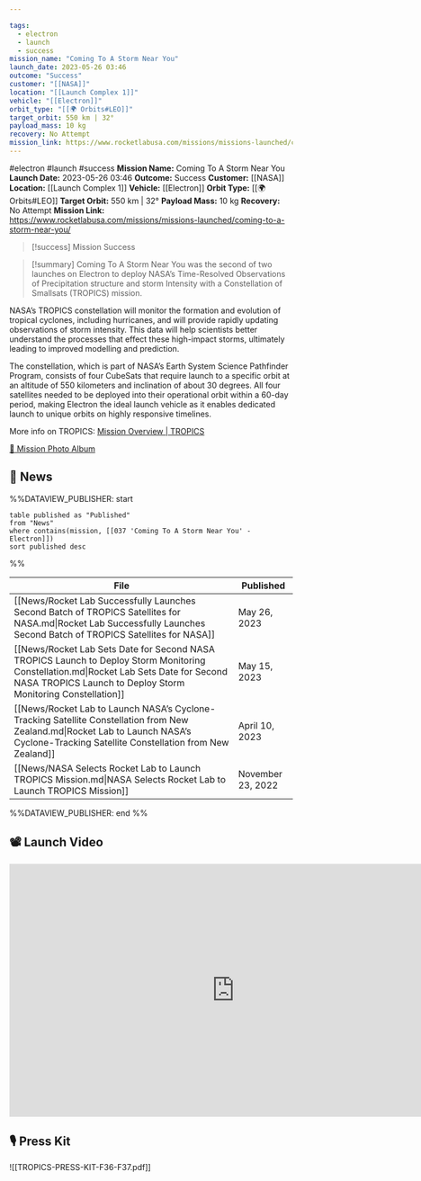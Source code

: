 ```yaml
---

tags:
  - electron
  - launch
  - success
mission_name: "Coming To A Storm Near You"
launch_date: 2023-05-26 03:46
outcome: "Success"
customer: "[[NASA]]"
location: "[[Launch Complex 1]]"
vehicle: "[[Electron]]"
orbit_type: "[[🌍 Orbits#LEO]]"
target_orbit: 550 km | 32°
payload_mass: 10 kg
recovery: No Attempt
mission_link: https://www.rocketlabusa.com/missions/missions-launched/coming-to-a-storm-near-you/
---
```


#electron #launch #success
**Mission Name:** Coming To A Storm Near You
**Launch Date:** 2023-05-26 03:46
**Outcome:** Success
**Customer:** [[NASA]]
**Location:** [[Launch Complex 1]]
**Vehicle:** [[Electron]]
**Orbit Type:** [[🌍 Orbits#LEO]]
**Target Orbit:** 550 km | 32°
**Payload Mass:** 10 kg
**Recovery:** No Attempt
**Mission Link:** https://www.rocketlabusa.com/missions/missions-launched/coming-to-a-storm-near-you/

>[!success] Mission Success

>[!summary]
Coming To A Storm Near You was the second of two launches on Electron to deploy NASA’s Time-Resolved Observations of Precipitation structure and storm Intensity with a Constellation of Smallsats (TROPICS) mission.
>
NASA’s TROPICS constellation will monitor the formation and evolution of tropical cyclones, including hurricanes, and will provide rapidly updating observations of storm intensity. This data will help scientists better understand the processes that effect these high-impact storms, ultimately leading to improved modelling and prediction.
>
The constellation, which is part of NASA’s Earth System Science Pathfinder Program, consists of four CubeSats that require launch to a specific orbit at an altitude of 550 kilometers and inclination of about 30 degrees. All four satellites needed to be deployed into their operational orbit within a 60-day period, making Electron the ideal launch vehicle as it enables dedicated launch to unique orbits on highly responsive timelines. 
>
More info on TROPICS: [Mission Overview | TROPICS](https://tropics.ll.mit.edu/CMS/tropics/Mission-Overview)
>
[📸 Mission Photo Album](https://www.flickr.com/photos/rocketlab/albums/72177720308583318/)

## 📰 News
%%DATAVIEW_PUBLISHER: start
```
table published as "Published"
from "News"
where contains(mission, [[037 'Coming To A Storm Near You' - Electron]])
sort published desc
```
%%

| File                                                                                                                                                                                                   | Published         |
| ------------------------------------------------------------------------------------------------------------------------------------------------------------------------------------------------------ | ----------------- |
| [[News/Rocket Lab Successfully Launches Second Batch of TROPICS Satellites for NASA.md\|Rocket Lab Successfully Launches Second Batch of TROPICS Satellites for NASA]]                                 | May 26, 2023      |
| [[News/Rocket Lab Sets Date for Second NASA TROPICS Launch to Deploy Storm Monitoring Constellation.md\|Rocket Lab Sets Date for Second NASA TROPICS Launch to Deploy Storm Monitoring Constellation]] | May 15, 2023      |
| [[News/Rocket Lab to Launch NASA’s Cyclone-Tracking Satellite Constellation from New Zealand.md\|Rocket Lab to Launch NASA’s Cyclone-Tracking Satellite Constellation from New Zealand]]               | April 10, 2023    |
| [[News/NASA Selects Rocket Lab to Launch TROPICS Mission.md\|NASA Selects Rocket Lab to Launch TROPICS Mission]]                                                                                       | November 23, 2022 |

%%DATAVIEW_PUBLISHER: end %%

## 📽️ Launch Video

<iframe width="800" height="450" src="https://www.youtube.com/embed/hhuJsjQH8fU" title="Rocket Lab&#39;s Electron - Coming To A Storm Near You Mission" frameborder="0" allow="accelerometer; autoplay; clipboard-write; encrypted-media; gyroscope; picture-in-picture; web-share" referrerpolicy="strict-origin-when-cross-origin" allowfullscreen></iframe>     

## 🎙️ Press Kit

![[TROPICS-PRESS-KIT-F36-F37.pdf]]